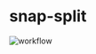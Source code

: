 # snap-split

![workflow](https://github.com/james-tait-bjss/snap-split/actions/workflows/build.yml/badge.svg)